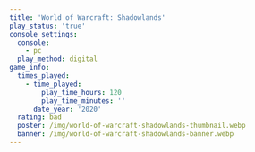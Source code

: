 ```yaml
---
title: 'World of Warcraft: Shadowlands'
play_status: 'true'
console_settings:
  console:
    - pc
  play_method: digital
game_info:
  times_played:
    - time_played:
        play_time_hours: 120
        play_time_minutes: ''
      date_year: '2020'
  rating: bad
  poster: /img/world-of-warcraft-shadowlands-thumbnail.webp
  banner: /img/world-of-warcraft-shadowlands-banner.webp
---
```

